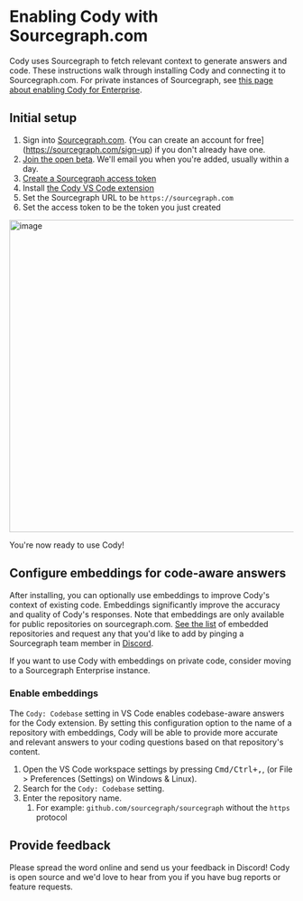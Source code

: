 # Enabling Cody with Sourcegraph.com

Cody uses Sourcegraph to fetch relevant context to generate answers and code. These instructions walk through installing Cody and connecting it to Sourcegraph.com. For private instances of Sourcegraph, see [this page about enabling Cody for Enterprise](enabling_cody_enterprise.md).

## Initial setup

1. Sign into [Sourcegraph.com](https://sourcegraph.com). {You can create an account for free](https://sourcegraph.com/sign-up) if you don't already have one.
2. [Join the open beta](https://forms.gle/cffMa8mrr8YuHv8o8). We'll email you when you're added, usually within a day.
3. [Create a Sourcegraph access token](https://sourcegraph.com/user/settings/tokens)
4. Install [the Cody VS Code extension](https://marketplace.visualstudio.com/items?itemName=sourcegraph.cody-ai)
5. Set the Sourcegraph URL to be `https://sourcegraph.com`
6. Set the access token to be the token you just created

  <img width="553" alt="image" src="https://user-images.githubusercontent.com/25070988/227510233-5ce37649-6ae3-4470-91d0-71ed6c68b7ef.png">

You're now ready to use Cody!

## Configure embeddings for code-aware answers

After installing, you can optionally use embeddings to improve Cody's context of existing code. Embeddings significantly improve the accuracy and quality of Cody's responses. Note that embeddings are only available for public repositories on sourcegraph.com. [See the list](embedded-repos.md) of embedded repositories and request any that you'd like to add by pinging a Sourcegraph team member in [Discord](https://discord.gg/8wJF5EdAyA).

If you want to use Cody with embeddings on private code, consider moving to a Sourcegraph Enterprise instance.

### Enable embeddings

The `Cody: Codebase` setting in VS Code enables codebase-aware answers for the Cody extension. By setting this configuration option to the name of a repository with embeddings, Cody will be able to provide more accurate and relevant answers to your coding questions based on that repository's content.

1. Open the VS Code workspace settings by pressing <kbd>Cmd/Ctrl+,</kbd>, (or File > Preferences (Settings) on Windows & Linux).
2. Search for the `Cody: Codebase` setting.
3. Enter the repository name.
   1. For example: `github.com/sourcegraph/sourcegraph` without the `https` protocol

## Provide feedback

Please spread the word online and send us your feedback in Discord! Cody is open source and we'd love to hear from you if you have bug reports or feature requests.
